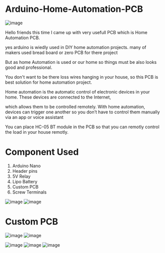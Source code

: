 # Arduino-Home-Automation-PCB

![image](https://user-images.githubusercontent.com/19898602/167250820-eca71984-8cb2-4e66-a5ed-30f343c9aa0b.png)


Hello friends this time I came up with very usefull PCB which is Home Automation PCB.

yes arduino is wiedly used in DIY home automation projects. many of makers used bread board or zero PCB for there project

But as home Automation is used or our home so things must be also looks good and professional. 

You don't want to be there loss wires hanging in your house, so this PCB is best solution for home automation project.


Home automation is the automatic control of electronic devices in your home. These devices are connected to the Internet, 

which allows them to be controlled remotely. With home automation, devices can trigger one another so you don’t have to control them manually via an app or voice assistant


You can place HC-05 BT module in the PCB so that you can remotly control the load in your house remotly.




# Component Used


1) Arduino Nano 
2) Header pins 
3) 5V Relay 
4) Lipo Battery 
5) Custom PCB
6) Screw Terminals 



![image](https://user-images.githubusercontent.com/19898602/167251053-16d345b8-02fc-45e9-946d-f413c521a975.png)
![image](https://user-images.githubusercontent.com/19898602/167251475-d829eb38-79d5-4dbe-8b80-07b955e8d7f2.png)


# Custom PCB

![image](https://user-images.githubusercontent.com/19898602/167251405-2de80b13-88c5-4405-808b-635cd9dce679.png)
![image](https://user-images.githubusercontent.com/19898602/167251429-d57ebeae-551e-4154-8ac6-6805b3712856.png)


![image](https://user-images.githubusercontent.com/19898602/167251447-da1fdc24-6c61-4852-bf45-655980a52d85.png)
![image](https://user-images.githubusercontent.com/19898602/167251466-09bb43f8-2a90-4954-8ac4-ac1f4ec4cd5b.png)
![image](https://user-images.githubusercontent.com/19898602/167251486-378ac368-1aee-4ce7-a030-72e94831ce84.png)


